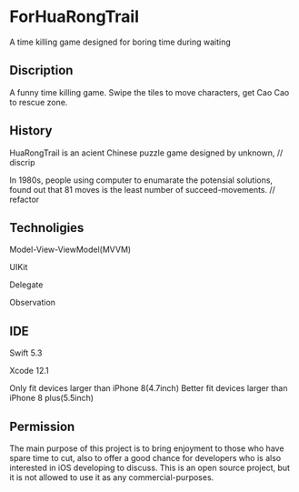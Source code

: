 # ForHuaRongTrail
A time killing game designed for boring time during waiting

## Discription
A funny time killing game. Swipe the tiles to move characters, get Cao Cao to rescue zone.

## History
HuaRongTrail is an acient Chinese puzzle game designed by unknown, // discrip

In 1980s, people using computer to enumarate the potensial solutions, found out that 81 moves is the least number of succeed-movements. // refactor


## Technoligies
Model-View-ViewModel(MVVM)

UIKit

Delegate

Observation

## IDE
Swift 5.3

Xcode 12.1

Only fit devices larger than iPhone 8(4.7inch)
Better fit devices larger than iPhone 8 plus(5.5inch)

## Permission
The main purpose of this project is to bring enjoyment to those who have spare time to cut, also to offer a good chance for developers who is also interested in iOS developing to discuss. This is an open source project, but it is not allowed to use it as any commercial-purposes. 
